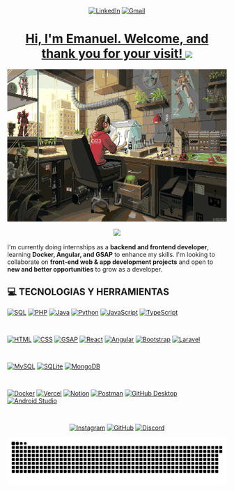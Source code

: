 <p align="center">
  <a href="https://www.linkedin.com/in/emanuel-robinson-ordo%C3%B1ez-hancco-797956355/"><img src="https://img.shields.io/badge/linkedin-%230077B5.svg?style=for-the-badge&logo=linkedin&logoColor=white" alt="LinkedIn"></a>
  <a href="mailto:emarobins.oh@gmail.com"><img src="https://img.shields.io/badge/Gmail-D14836?style=for-the-badge&logo=gmail&logoColor=white" alt="Gmail"></a>
</p>

  <a href="#"><h1 align="center"><b>Hi, I'm Emanuel. Welcome, and thank you for your visit! </b><img src="https://media.giphy.com/media/hvRJCLFzcasrR4ia7z/giphy.gif" width="30"></h1>

<p align="center"><img src="kirokaze.gif" alt="Kirokaze GIF" style="width: 650px; height: 350px;"></p> 

<p align="center">
  <a href="#">
    <img src="https://readme-typing-svg.herokuapp.com?font=Fira+Code&duration=2900&pause=1000&color=F7D433&center=true&vCenter=true&width=435&lines=SOFTWARE+DEVELOPER+IN+PROGRESS;BACKEND+EXPERIENCE;FRONTEND+EXPERIENCE;beyond+skills%2C+a+good+human+being."/>
  </a>
</p>

I'm currently doing internships as a **backend and frontend developer**, learning **Docker, Angular, and GSAP** to enhance my skills. I'm looking to collaborate on **front-end web & app development projects** and open to **new and better opportunities** to grow as a developer.

## 💻 TECNOLOGIAS Y HERRAMIENTAS 
<a href="#"><img alt="SQL" src="https://img.shields.io/badge/SQL-025E8C.svg?style=for-the-badge&logo=database&logoColor=white"></a>
<a href="#"><img alt="PHP" src="https://img.shields.io/badge/PHP-777BB4.svg?style=for-the-badge&logo=php&logoColor=white"></a>
<a href="#"><img alt="Java" src="https://img.shields.io/badge/Java-007396.svg?style=for-the-badge&logo=openjdk&logoColor=white"></a>
<a href="#"><img alt="Python" src="https://img.shields.io/badge/Python-14354C.svg?style=for-the-badge&logo=python&logoColor=white"></a>
<a href="#"><img alt="JavaScript" src="https://img.shields.io/badge/JavaScript-F7DF1E.svg?style=for-the-badge&logo=javascript&logoColor=black"></a>
<a href="#"><img alt="TypeScript" src="https://img.shields.io/badge/TypeScript-007ACC.svg?style=for-the-badge&logo=typescript&logoColor=white"></a>

<br>

<a href="#"><img alt="HTML" src="https://img.shields.io/badge/HTML-E34F26.svg?style=for-the-badge&logo=html5&logoColor=white"></a>
<a href="#"><img alt="CSS" src="https://img.shields.io/badge/CSS-1572B6.svg?style=for-the-badge&logo=css3&logoColor=white"></a>
<a href="#"><img alt="GSAP" src="https://img.shields.io/badge/GSAP-88CE02.svg?style=for-the-badge&logo=greensock&logoColor=white"></a>
<a href="#"><img alt="React" src="https://img.shields.io/badge/React-20232a.svg?style=for-the-badge&logo=react&logoColor=%2361DAFB"></a>
<a href="#"><img alt="Angular" src="https://img.shields.io/badge/Angular-DD0031.svg?style=for-the-badge&logo=angular&logoColor=white"></a>
<a href="#"><img alt="Bootstrap" src="https://img.shields.io/badge/Bootstrap-7952B3.svg?style=for-the-badge&logo=bootstrap&logoColor=white"></a>
<a href="#"><img alt="Laravel" src="https://img.shields.io/badge/Laravel-FF2D20.svg?style=for-the-badge&logo=laravel&logoColor=white"></a>

<br>

<a href="#"><img alt="MySQL" src="https://img.shields.io/badge/MySQL-00f.svg?style=for-the-badge&logo=mysql&logoColor=white"></a>
<a href="#"><img alt="SQLite" src="https://img.shields.io/badge/SQLite-07405e.svg?style=for-the-badge&logo=sqlite&logoColor=white"></a>
<a href="#"><img alt="MongoDB" src="https://img.shields.io/badge/MongoDB-4ea94b.svg?style=for-the-badge&logo=mongodb&logoColor=white"></a>

<br>

<a href="#"><img alt="Docker" src="https://img.shields.io/badge/Docker-2496ED.svg?style=for-the-badge&logo=docker&logoColor=white"></a>
<a href="#"><img alt="Vercel" src="https://img.shields.io/badge/Vercel-000000.svg?style=for-the-badge&logo=vercel&logoColor=white"></a>
<a href="#"><img alt="Notion" src="https://img.shields.io/badge/Notion-010101.svg?style=for-the-badge&logo=notion&logoColor=white"></a>
<a href="#"><img alt="Postman" src="https://img.shields.io/badge/Postman-FF6C37?style=for-the-badge&logo=postman&logoColor=white"></a>
<a href="#"><img alt="GitHub Desktop" src="https://img.shields.io/badge/GitHub%20Desktop-8034A9.svg?style=for-the-badge&logo=github&logoColor=white"></a>
<a href="#"><img alt="Android Studio" src="https://img.shields.io/badge/Android%20Studio-008678.svg?style=for-the-badge&logo=android-studio&logoColor=white"></a>

<br>

<p align="center">
  <a href="https://www.instagram.com/emanuel.oh/"><img src="https://img.shields.io/badge/Instagram-%23E4405F.svg?style=for-the-badge&logo=Instagram&logoColor=white" alt="Instagram"></a>
  <a href="https://github.com/EmanuelRobinson"><img src="https://img.shields.io/badge/github-%23121011.svg?style=for-the-badge&logo=github&logoColor=white" alt="GitHub"></a>
  <a href="https://discord.com/users/emanuel_oh"><img src="https://img.shields.io/badge/Discord-%235865F2.svg?style=for-the-badge&logo=discord&logoColor=white" alt="Discord"></a>
</p>


<p align="center">
  <img src="https://raw.githubusercontent.com/EmanuelRobinson/EmanuelRobinson/output/snake.svg" alt="Snake animation" />
</p>
